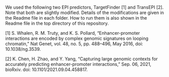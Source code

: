 We used the following two EPI predictors, TargetFinder [1] and TransEPI [2].  
Note that both are slightly modified. Details of the modifications are given in the Readme file in each folder. 
How to run them is also shown in the Readme file in the top directory of this repository. 

[1] S. Whalen, R. M. Truty, and K. S. Pollard, “Enhancer-promoter interactions are encoded by complex genomic signatures on looping chromatin,” Nat Genet, vol. 48, no. 5, pp. 488–496, May 2016, doi: 10.1038/ng.3539.

[2] K. Chen, H. Zhao, and Y. Yang, “Capturing large genomic contexts for accurately predicting enhancer-promoter interactions,” Sep. 06, 2021, bioRxiv. doi: 10.1101/2021.09.04.458817.